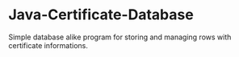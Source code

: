# Java-Certificate-Database
Simple database alike program for storing and managing rows with certificate informations.

